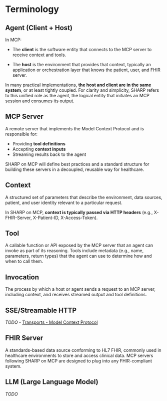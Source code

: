 # Terminology

## Agent (Client + Host)

In MCP:

- The **client** is the software entity that connects to the MCP server to receive
  context and tools.

- The **host** is the environment that provides that context, typically an application
  or orchestration layer that knows the patient, user, and FHIR server.

In many practical implementations, **the host and client are in the same system**,
or at least tightly coupled. For clarity and simplicity, SHARP refers to this unified
role as the agent, the logical entity that initiates an MCP session and consumes
its output.

## MCP Server

A remote server that implements the Model Context Protocol and is responsible for:

- Providing **tool definitions**
- Accepting **context inputs**
- Streaming results back to the agent

SHARP on MCP will define best practices and a standard structure for building these
servers in a decoupled, reusable way for healthcare.

## Context

A structured set of parameters that describe the environment, data sources, patient,
and user identity relevant to a particular request.

In SHARP on MCP, **context is typically passed via HTTP headers** (e.g., X-FHIR-Server,
X-Patient-ID, X-Access-Token).

## Tool

A callable function or API exposed by the MCP server that an agent can invoke as
part of its reasoning. Tools include metadata (e.g., name, parameters, return types)
that the agent can use to determine how and when to call them.

## Invocation

The process by which a host or agent sends a request to an MCP server, including
context, and receives streamed output and tool definitions.

## SSE/Streamable HTTP

_TODO_ - [Transports - Model Context Protocol](https://modelcontextprotocol.io/specification/2025-03-26/basic/transports)

## FHIR Server

A standards-based data source conforming to HL7 FHIR, commonly used in healthcare
environments to store and access clinical data. MCP servers following SHARP on MCP
are designed to plug into any FHIR-compliant system.

## LLM (Large Language Model)

_TODO_

